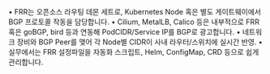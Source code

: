 •	FRR는 오픈소스 라우팅 데몬 세트로, Kubernetes Node 혹은 별도 게이트웨이에서 BGP 프로토콜 작동을 담당합니다.
	•	Cilium, MetalLB, Calico 등은 내부적으로 FRR 혹은 goBGP, bird 등과 연동해 PodCIDR/Service IP를 BGP로 광고합니다.
	•	네트워크 장비와 BGP Peer를 맺어 각 Node별 CIDR이 사내 라우터/스위치에 실시간 반영.
	•	실무에서는 FRR 설정파일을 자동화 스크립트, Helm, ConfigMap, CRD 등으로 쉽게 관리합니다.
